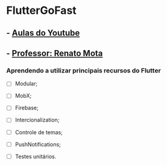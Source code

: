 # FlutterGoFast

## - [Aulas do  Youtube](https://www.youtube.com/watch?v=7OzYvgM4nRg&list=PLHAtJbrQ17AWXvqBvV4YJXgrvy898hBcL)
## - [Professor: Renato Mota](https://github.com/RenatoLucasMota)

### Aprendendo a utilizar principais recursos do Flutter 
- [ ] Modular;
- [ ] MobX;
- [ ] Firebase;
- [ ] Intercionalization;
- [ ] Controle de temas;
- [ ] PushNotifications;
- [ ] Testes unitários.

